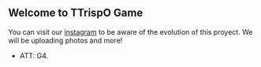 ## Welcome to TTrispO Game

You can visit our [instagram](instagram.com/ttrispo) to be aware of the evolution of this proyect. We will be uploading photos and more!

- ATT: G4.
